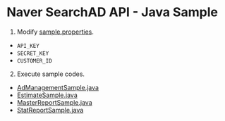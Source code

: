 # Naver SearchAD API - Java Sample

1. Modify [sample.properties](java-sample/src/test/resources/sample.properties).
  - `API_KEY`
  - `SECRET_KEY`
  - `CUSTOMER_ID`
2. Execute sample codes.
  - [AdManagementSample.java](java-sample/src/test/java/AdManagementSample.java)
  - [EstimateSample.java](java-sample/src/test/java/EstimateSample.java)
  - [MasterReportSample.java](java-sample/src/test/java/MasterReportSample.java)
  - [StatReportSample.java](java-sample/src/test/java/StatReportSample.java)
